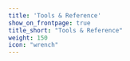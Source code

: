 ```yaml
---
title: 'Tools & Reference' 
show_on_frontpage: true
title_short: "Tools & Reference"
weight: 150
icon: "wrench"
---
```


